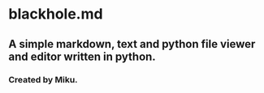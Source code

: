 # blackhole.md

## A simple markdown, text and python file viewer and editor written in python.

### Created by Miku.